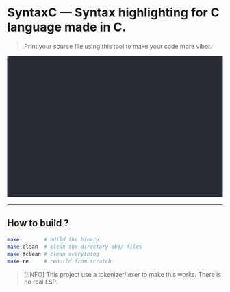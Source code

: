 # SyntaxC — Syntax highlighting for C language made in C.

> Print your source file using this tool to make your code more viber.

<p align="center">
  <img src="tmp/demo.svg" alt="AssemblyLS demo" />
</p>

---

## How to build ?

```bash
make        # build the binary
make clean  # clean the directory obj/ files
make fclean # clean everything
make re     # rebuild from scratch
```

> [!INFO]
> This project use a tokenizer/lexer to make this works. There is no real LSP.

